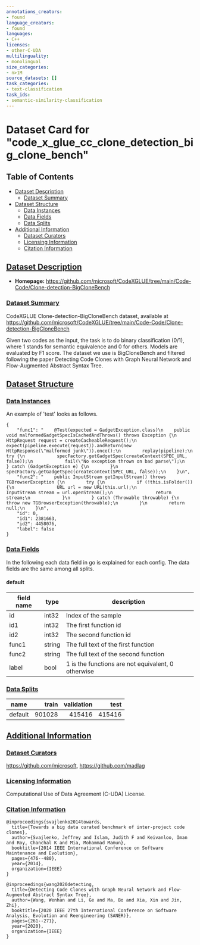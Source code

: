 ```yaml
---
annotations_creators:
- found
language_creators:
- found
languages:
- C++
licenses:
- other-C-UDA
multilinguality:
- monolingual
size_categories:
- n>1M
source_datasets: []
task_categories:
- text-classification
task_ids:
- semantic-similarity-classification
---
```

# Dataset Card for "code_x_glue_cc_clone_detection_big_clone_bench"

## Table of Contents
- [Dataset Description](#dataset-description)
  - [Dataset Summary](#dataset-summary)
- [Dataset Structure](#dataset-structure)
  - [Data Instances](#data-instances)
  - [Data Fields](#data-fields)
  - [Data Splits](#data-splits)
- [Additional Information](#additional-information)
  - [Dataset Curators](#dataset-curators)
  - [Licensing Information](#licensing-information)
  - [Citation Information](#citation-information)



## [Dataset Description](#dataset-description)

 
- **Homepage:** https://github.com/microsoft/CodeXGLUE/tree/main/Code-Code/Clone-detection-BigCloneBench

 

### [Dataset Summary](#dataset-summary)


CodeXGLUE Clone-detection-BigCloneBench dataset, available at https://github.com/microsoft/CodeXGLUE/tree/main/Code-Code/Clone-detection-BigCloneBench

Given two codes as the input, the task is to do binary classification (0/1), where 1 stands for semantic equivalence and 0 for others. Models are evaluated by F1 score.
The dataset we use is BigCloneBench and filtered following the paper Detecting Code Clones with Graph Neural Network and Flow-Augmented Abstract Syntax Tree.


## [Dataset Structure](#dataset-structure)
 

### [Data Instances](#data-instances)

 

 

An example of 'test' looks as follows.
```
{
    "func1": "    @Test(expected = GadgetException.class)\n    public void malformedGadgetSpecIsCachedAndThrows() throws Exception {\n        HttpRequest request = createCacheableRequest();\n        expect(pipeline.execute(request)).andReturn(new HttpResponse(\"malformed junk\")).once();\n        replay(pipeline);\n        try {\n            specFactory.getGadgetSpec(createContext(SPEC_URL, false));\n            fail(\"No exception thrown on bad parse\");\n        } catch (GadgetException e) {\n        }\n        specFactory.getGadgetSpec(createContext(SPEC_URL, false));\n    }\n", 
    "func2": "    public InputStream getInputStream() throws TGBrowserException {\n        try {\n            if (!this.isFolder()) {\n                URL url = new URL(this.url);\n                InputStream stream = url.openStream();\n                return stream;\n            }\n        } catch (Throwable throwable) {\n            throw new TGBrowserException(throwable);\n        }\n        return null;\n    }\n", 
    "id": 0, 
    "id1": 2381663, 
    "id2": 4458076, 
    "label": false
}
```
 



### [Data Fields](#data-fields)

 
In the following each data field in go is explained for each config. The data fields are the same among all splits.

#### default

|field name| type |                    description                    |
|----------|------|---------------------------------------------------|
|id        |int32 | Index of the sample                               |
|id1       |int32 | The first function id                             |
|id2       |int32 | The second function id                            |
|func1     |string| The full text of the first function               |
|func2     |string| The full text of the second function              |
|label     |bool  | 1 is the functions are not equivalent, 0 otherwise|






### [Data Splits](#data-splits)

 


| name  |train |validation| test |
|-------|-----:|---------:|-----:|
|default|901028|    415416|415416|







## [Additional Information](#additional-information)
 

### [Dataset Curators](#dataset-curators)


https://github.com/microsoft, https://github.com/madlag


### [Licensing Information](#licensing-information)


Computational Use of Data Agreement (C-UDA) License.


### [Citation Information](#citation-information)


```
@inproceedings{svajlenko2014towards,
  title={Towards a big data curated benchmark of inter-project code clones},
  author={Svajlenko, Jeffrey and Islam, Judith F and Keivanloo, Iman and Roy, Chanchal K and Mia, Mohammad Mamun},
  booktitle={2014 IEEE International Conference on Software Maintenance and Evolution},
  pages={476--480},
  year={2014},
  organization={IEEE}
}

@inproceedings{wang2020detecting,
  title={Detecting Code Clones with Graph Neural Network and Flow-Augmented Abstract Syntax Tree},
  author={Wang, Wenhan and Li, Ge and Ma, Bo and Xia, Xin and Jin, Zhi},
  booktitle={2020 IEEE 27th International Conference on Software Analysis, Evolution and Reengineering (SANER)},
  pages={261--271},
  year={2020},
  organization={IEEE}
}
```





